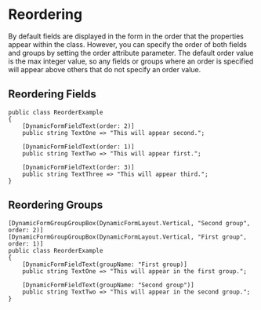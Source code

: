 # Reordering

By default fields are displayed in the form in the order that the properties appear within the class. However, you can specify the order of both fields and groups by setting the order attribute parameter. The default order value is the max integer value, so any fields or groups where an order is specified will appear above others that do not specify an order value.

## Reordering Fields
```
public class ReorderExample
{
    [DynamicFormFieldText(order: 2)] 
    public string TextOne => "This will appear second.";
    
    [DynamicFormFieldText(order: 1)] 
    public string TextTwo => "This will appear first.";
    
    [DynamicFormFieldText(order: 3)] 
    public string TextThree => "This will appear third.";
}
```

## Reordering Groups
```
[DynamicFormGroupGroupBox(DynamicFormLayout.Vertical, "Second group", order: 2)]
[DynamicFormGroupGroupBox(DynamicFormLayout.Vertical, "First group", order: 1)]
public class ReorderExample
{
    [DynamicFormFieldText(groupName: "First group)] 
    public string TextOne => "This will appear in the first group.";
    
    [DynamicFormFieldText(groupName: "Second group")] 
    public string TextTwo => "This will appear in the second group.";
}
```